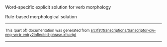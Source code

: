 

Word-specific explicit solution for verb morphology

Rule-based morphological solution

* * *

<small>This (part of) documentation was generated from [src/fst/transcriptions/transcriptor-cw-eng-verb-entry2inflected-phrase.xfscript](https://github.com/giellalt/lang-crk/blob/main/src/fst/transcriptions/transcriptor-cw-eng-verb-entry2inflected-phrase.xfscript)</small>

---

